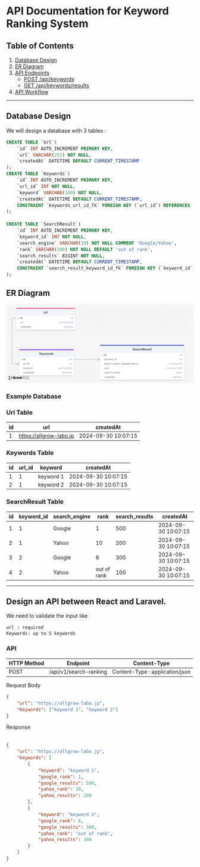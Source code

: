 # API Documentation for Keyword Ranking System

## Table of Contents
1. [Database Design](#database-design)
2. [ER Diagram](#er-diagram)
3. [API Endpoints](#api-endpoints)
    - [POST /api/keywords](#post-apikeywords)
    - [GET /api/keywords/results](#get-apikeywordsresults)
4. [API Workflow](#api-workflow)

---

## Database Design
We will design a database with 3 tables :

```sql
CREATE TABLE `Url`(
    `id` INT AUTO_INCREMENT PRIMARY KEY,
    `url` VARCHAR(255) NOT NULL,
    `createdAt` DATETIME DEFAULT CURRENT_TIMESTAMP
);
CREATE TABLE `Keywords`(
    `id` INT AUTO_INCREMENT PRIMARY KEY,
    `url_id` INT NOT NULL,
    `keyword` VARCHAR(100) NOT NULL,
    `createdAt` DATETIME DEFAULT CURRENT_TIMESTAMP,
    CONSTRAINT `keywords_url_id_fk` FOREIGN KEY (`url_id`) REFERENCES `Url` (`id`)
);

CREATE TABLE `SearchResult`(
    `id` INT AUTO_INCREMENT PRIMARY KEY,
    `keyword_id` INT NOT NULL,
    `search_engine` VARCHAR(10) NOT NULL COMMENT 'Google/Yahoo',
    `rank` VARCHAR(100) NOT NULL DEFAULT 'out of rank',
    `search_results` BIGINT NOT NULL,
    `createdAt` DATETIME DEFAULT CURRENT_TIMESTAMP,
    CONSTRAINT `search_result_keyword_id_fk` FOREIGN KEY (`keyword_id`) REFERENCES `Keywords` (`id`)
);
```

## ER Diagram

<!-- [Nhấp vào đây để xem sơ đồ](https://drawsql.app/teams/local-25/diagrams/test-allgrowlabo/embed) -->
![Wireframe Example](diagram_sql.png)


### Example Database

### Url Table
| id | url                      |  createdAt |
|----|-------                   |-------------|
| 1  | https://allgrow-labo.jp  | 2024-09-30 10:07:15 | 

### Keywords Table
| id | url_id | keyword   |  createdAt |
|----|------- |---------  |-------------|
| 1  | 1      | keyword 1 | 2024-09-30 10:07:15 | 
| 2  | 1      | keyword 2 | 2024-09-30 10:07:15 | 

### SearchResult Table
| id | keyword_id | search_engine | rank        | search_results | createdAt |
|----|-------     |-------------  |------       |-------------   |-------------|
| 1  | 1          | Google        | 1           | 500            | 2024-09-30 10:07:15 | 
| 2  | 1          | Yahoo         | 10          | 200            | 2024-09-30 10:07:15 | 
| 3  | 2          | Google        | 6           | 300            | 2024-09-30 10:07:15 | 
| 4  | 2          | Yahoo         | out of rank | 100            | 2024-09-30 10:07:15 | 

--- 

## Design an API between React and Laravel.

We need to validate the input like 
```
url : required
Keywords: up to 5 keywords
```

### API
| HTTP Method | Endpoint      | Content-Type |
|-------------|---------------|-------------|
| POST        | /api/v1/search-ranking | Content-Type : application/json | 

Request Body
```json
{
    "url": "https://allgrow-labo.jp",
    "Keywords": ["keyword 1", "keyword 2"]
}
```

Response
```json

{
    "url": "https://allgrow-labo.jp",
    "keywords": [
        {
            "keyword": "keyword 1",
            "google_rank": 1,
            "google_results": 500,
            "yahoo_rank": 10,
            "yahoo_results": 200
        },
        {
            "keyword": "keyword 2",
            "google_rank": 6,
            "google_results": 300,
            "yahoo_rank": "out of rank",
            "yahoo_results": 100
        }
    ]
}

```
